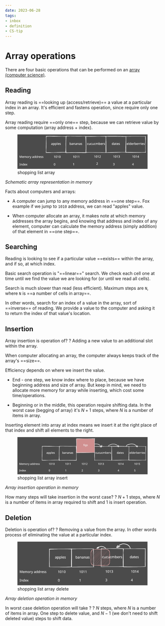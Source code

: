 ```yaml
---
date: 2023-06-28
tags:
- inbox
- definition
- CS-tip
---
```


# Array operations

There are four basic operations that can be performed on an
[array (computer science)](./array%20%28computer%20science%29.md).

## Reading

Array reading is ==looking up (access/retrieve)== a value at a particular index
in an array. It's efficient and fastens operation, since require only one step. <!--SR:!2023-07-16,3,250-->

Array reading require ==only one== step, because we can retrieve value by some
computation (array address + index). <!--SR:!2023-07-16,3,250-->

<figure>
  <img src="%21shopping_list_array.excalidraw.svg" width="" alt="shopping list array" title="shopping list array" />
  <figcaption>shopping list array</figcaption>
</figure>

*Schematic array representation in memory*

Facts about computers and arrays:

- A computer can jump to any memory address in ==one step==. Fox example if we
jump to `1010` address, we can read "apples" value.

- When computer allocate an array, it makes note at which memory addresses the
array begins, and knowing that address and index of any element, computer can
calculate the memory address (simply addition) of that element in ==one step==. <!--SR:!2023-07-16,3,250-->

## Searching

Reading is looking to see if a particular value ==exists== within the array, and
if so, at which index.

Basic search operation is "==linear==" search. We check each cell one at time
until we find the value we are looking for (or until we read all cells).

Search is much slower than read (less efficient). Maximum steps are `N`, where
`N` is ==a number of cells in array==.

In other words, search for an index of a value in the array, sort of ==inverse==
of reading. We provide a value to the computer and asking it to return the index
of that value's location.

## Insertion

Array insertion is operation of?
?
Adding a new value to an additional slot within the array.

When computer allocating an array, the computer always keeps track of the
array's ==size==.

Efficiency depends on where we insert the value.


- End - one step, we know index where to place, because we have beginning
  address and size of array. But keep in mind, we need to allocate more memory
  for array while inserting, which cost some time/operations.

- Beginning or in the middle, this operation require shifting data. In the worst
  case (begging of array) it's $N+1$ steps, where $N$ is a number of items in
  array.

Inserting element into array at index means we insert it at the right place of
that index and shift all elements to the right.

<figure>
  <img src="%21shopping_list_array_insert.svg" width="" alt="shopping list array insert" title="shopping list array insert" />
  <figcaption>shopping list array insert</figcaption>
</figure>

*Array insertion operation in memory*

How many steps will take insertion in the worst case?
?
$N+1$ steps, where $N$ is a number of items in array required to shift and 1 is
insert operation.


## Deletion

Deletion is operation of?
?
Removing a value from the array. In other words process of eliminating the
value at a particular index.

<figure>
  <img src="%21shopping_list_array_delete.svg" width="" alt="shopping list array delete" title="shopping list array delete" />
  <figcaption>shopping list array delete</figcaption>
</figure>

*Array deletion operation in memory*

In worst case deletion operation will take ?
?
$N$ steps, where $N$ is a number of items in array. One step to delete value,
and $N-1$ (we don't need to shift deleted value) steps to shift data.
